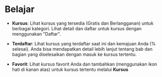 # **Belajar**

- **Kursus**: Lihat kursus yang tersedia (Gratis dan Berlangganan) untuk berbagai kategori. Lihat detail dan daftar untuk kursus dengan menggunakan "Daftar".

- **Terdaftar**: Lihat kursus yang terdaftar saat ini dan kemajuan Anda (% selesai). Anda bisa mendapatkan detail lebih lanjut tentang bab dan bagian yang diselesaikan dengan masuk ke kursus tertentu.

- **Favorit**: Lihat kursus favorit Anda dan tambahkan (menggunakan ikon hati di kanan atas) untuk kursus tertentu melalui **Kursus**
